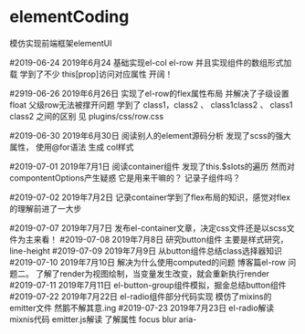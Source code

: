 # elementCoding
模仿实现前端框架elementUI

#2019-06-24
2019年6月24  基础实现el-col  el-row 并且实现组件的数组形式加载
学到了不少  this[prop]访问对应属性  开阔！

#2919-06-26
2019年6月26日   实现了el-row的flex属性布局   并解决了子级设置float  父级row无法被撑开问题
学到了 class1，class2 、  class1class2 、 class1 class2 之间的区别  见 plugins/css/row.css

#2019-06-30
2019年6月30日   阅读别人的element源码分析  发现了scss的强大属性， 使用@for语法 生成 col样式

#2019-07-01
2019年7月1日   阅读container组件   发现了this.$slots的遍历   然而对compontentOptions产生疑惑  它是用来干嘛的？ 记录子组件吗？

#2019-07-02
2019年7月2日   记录container学到了flex布局的知识，感觉对flex的理解前进了一大步

#2019-07-07
2019年7月7日    发布el-container文章，决定css文件还是以scss文件为主来看！
#2019-07-08
2019年7月8日    研究button组件 主要是样式研究，line-height
#2019-07-09
2019年7月9日    从button组件总结class选择器知识
#2019-07-10
2019年7月10日    解决为什么使用computed的问题   博客篇el-row 问题二。 了解了render为视图绘制，当变量发生改变，就会重新执行render
#2019-07-11
2019年7月11日    el-button-group组件模拟，掘金总结button组件
#2019-07-22
2019年7月22日    el-radio组件部分代码实现  模仿了mixins的emitter文件  然鹅不解其意.ing
#2019-07-23
2019年7月23日    el-radio解读 mixnis代码 emitter.js解读  了解属性  focus  blur   aria-